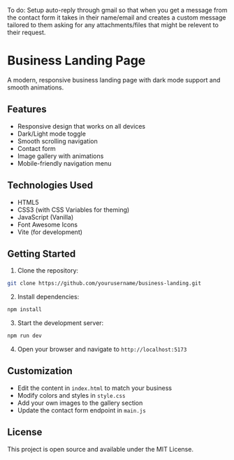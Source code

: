 To do:
    Setup auto-reply through gmail so that when you get a message from the contact form it takes in their name/email 
    and creates a custom message tailored to them asking for any attachments/files that might be relevent to their request.

# Business Landing Page

A modern, responsive business landing page with dark mode support and smooth animations.

## Features

- Responsive design that works on all devices
- Dark/Light mode toggle
- Smooth scrolling navigation
- Contact form
- Image gallery with animations
- Mobile-friendly navigation menu

## Technologies Used

- HTML5
- CSS3 (with CSS Variables for theming)
- JavaScript (Vanilla)
- Font Awesome Icons
- Vite (for development)

## Getting Started

1. Clone the repository:
```bash
git clone https://github.com/yourusername/business-landing.git
```

2. Install dependencies:
```bash
npm install
```

3. Start the development server:
```bash
npm run dev
```

4. Open your browser and navigate to `http://localhost:5173`

## Customization

- Edit the content in `index.html` to match your business
- Modify colors and styles in `style.css`
- Add your own images to the gallery section
- Update the contact form endpoint in `main.js`

## License

This project is open source and available under the MIT License. 